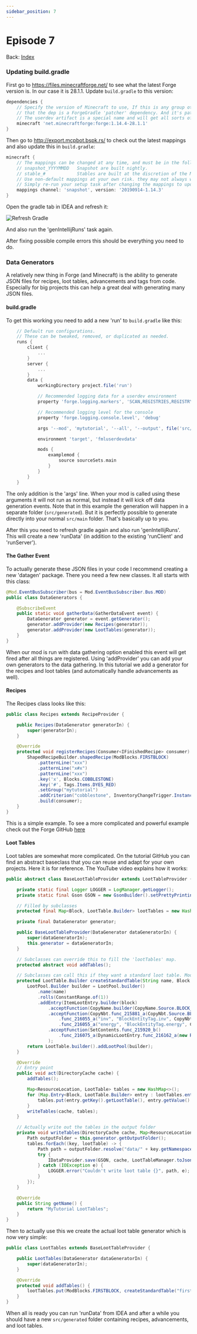 ```yaml
---
sidebar_position: 7
---
```


# Episode 7

Back: [Index](./1.14-1.15-1.16.md)

### Updating build.gradle

First go to https://files.minecraftforge.net/ to see what the latest Forge version is.
In our case it is 28.1.1.
Update `build.gradle` to this version:

```gradle title="build.gradle"
dependencies {
    // Specify the version of Minecraft to use, If this is any group other then 'net.minecraft' it is assumed
    // that the dep is a ForgeGradle 'patcher' dependency. And it's patches will be applied.
    // The userdev artifact is a special name and will get all sorts of transformations applied to it.
    minecraft 'net.minecraftforge:forge:1.14.4-28.1.1'
}
```

Then go to http://export.mcpbot.bspk.rs/ to check out the latest mappings and also update this in `build.gradle`:

```gradle title="build.gradle"
minecraft {
    // The mappings can be changed at any time, and must be in the following format.
    // snapshot_YYYYMMDD   Snapshot are built nightly.
    // stable_#            Stables are built at the discretion of the MCP team.
    // Use non-default mappings at your own risk. they may not always work.
    // Simply re-run your setup task after changing the mappings to update your workspace.
    mappings channel: 'snapshot', version: '20190914-1.14.3'
}
```
Open the gradle tab in IDEA and refresh it:

![Refresh Gradle](https://i.imgur.com/G9uDLjo.png)

And also run the 'genIntellijRuns' task again.

After fixing possible compile errors this should be everything you need to do.

### Data Generators

A relatively new thing in Forge (and Minecraft) is the ability to generate JSON files for recipes, loot tables, advancements and tags from code.
Especially for big projects this can help a great deal with generating many JSON files.

#### build.gradle

To get this working you need to add a new 'run' to `build.gradle` like this:

```gradle title="build.gradle"
    // Default run configurations.
    // These can be tweaked, removed, or duplicated as needed.
    runs {
        client {
            ...
        }
        server {
            ...
        }
        data {
            workingDirectory project.file('run')

            // Recommended logging data for a userdev environment
            property 'forge.logging.markers', 'SCAN,REGISTRIES,REGISTRYDUMP'

            // Recommended logging level for the console
            property 'forge.logging.console.level', 'debug'

            args '--mod', 'mytutorial', '--all', '--output', file('src/generated/resources/'), '--existing', file('src/main/resources/')

            environment 'target', 'fmluserdevdata'

            mods {
                examplemod {
                    source sourceSets.main
                }
            }
        }
    }
```

The only addition is the 'args' line.
When your mod is called using these arguments it will not run as normal, but instead it will kick off data generation events.
Note that in this example the generation will happen in a separate folder (`src/generated`).
But it is perfectly possible to generate directly into your normal `src/main` folder.
That's basically up to you.

After this you need to refresh gradle again and also run 'genIntellijRuns'.
This will create a new 'runData' (in addition to the existing 'runClient' and 'runServer').

#### The Gather Event

To actually generate these JSON files in your code I recommend creating a new 'datagen' package.
There you need a few new classes. It all starts with this class:

```java
@Mod.EventBusSubscriber(bus = Mod.EventBusSubscriber.Bus.MOD)
public class DataGenerators {

    @SubscribeEvent
    public static void gatherData(GatherDataEvent event) {
        DataGenerator generator = event.getGenerator();
        generator.addProvider(new Recipes(generator));
        generator.addProvider(new LootTables(generator));
    }
}
```

When our mod is run with data gathering option enabled this event will get fired after all things are registered.
Using 'addProvider' you can add your own generators to the data gathering.
In this tutorial we add a generator for the recipes and loot tables (and automatically handle advancements as well).

#### Recipes

The Recipes class looks like this:

```java
public class Recipes extends RecipeProvider {

    public Recipes(DataGenerator generatorIn) {
        super(generatorIn);
    }

    @Override
    protected void registerRecipes(Consumer<IFinishedRecipe> consumer) {
        ShapedRecipeBuilder.shapedRecipe(ModBlocks.FIRSTBLOCK)
            .patternLine("xxx")
            .patternLine("x#x")
            .patternLine("xxx")
            .key('x', Blocks.COBBLESTONE)
            .key('#', Tags.Items.DYES_RED)
            .setGroup("mytutorial")
            .addCriterion("cobblestone", InventoryChangeTrigger.Instance.forItems(Blocks.COBBLESTONE))
            .build(consumer);
    }
}
```

This is a simple example.
To see a more complicated and powerful example check out the Forge GitHub [here](https://github.com/MinecraftForge/MinecraftForge/blob/1.14.x/src/test/java/net/minecraftforge/debug/DataGeneratorTest.java)

#### Loot Tables

Loot tables are somewhat more complicated.
On the tutorial GitHub you can find an abstract baseclass that you can reuse and adapt for your own projects.
Here it is for reference.
The YouTube video explains how it works:

```java
public abstract class BaseLootTableProvider extends LootTableProvider {

    private static final Logger LOGGER = LogManager.getLogger();
    private static final Gson GSON = new GsonBuilder().setPrettyPrinting().disableHtmlEscaping().create();

    // Filled by subclasses
    protected final Map<Block, LootTable.Builder> lootTables = new HashMap<>();

    private final DataGenerator generator;

    public BaseLootTableProvider(DataGenerator dataGeneratorIn) {
        super(dataGeneratorIn);
        this.generator = dataGeneratorIn;
    }

    // Subclasses can override this to fill the 'lootTables' map.
    protected abstract void addTables();

    // Subclasses can call this if they want a standard loot table. Modify this for your own needs
    protected LootTable.Builder createStandardTable(String name, Block block) {
        LootPool.Builder builder = LootPool.builder()
            .name(name)
            .rolls(ConstantRange.of(1))
            .addEntry(ItemLootEntry.builder(block)
                .acceptFunction(CopyName.builder(CopyName.Source.BLOCK_ENTITY))
                .acceptFunction(CopyNbt.func_215881_a(CopyNbt.Source.BLOCK_ENTITY)
                    .func_216055_a("inv", "BlockEntityTag.inv", CopyNbt.Action.REPLACE)
                    .func_216055_a("energy", "BlockEntityTag.energy", CopyNbt.Action.REPLACE))
                .acceptFunction(SetContents.func_215920_b()
                    .func_216075_a(DynamicLootEntry.func_216162_a(new ResourceLocation("minecraft", "contents"))))
                );
        return LootTable.builder().addLootPool(builder);
    }

    @Override
    // Entry point
    public void act(DirectoryCache cache) {
        addTables();

        Map<ResourceLocation, LootTable> tables = new HashMap<>();
        for (Map.Entry<Block, LootTable.Builder> entry : lootTables.entrySet()) {
            tables.put(entry.getKey().getLootTable(), entry.getValue().setParameterSet(LootParameterSets.BLOCK).build());
        }
        writeTables(cache, tables);
    }

    // Actually write out the tables in the output folder
    private void writeTables(DirectoryCache cache, Map<ResourceLocation, LootTable> tables) {
        Path outputFolder = this.generator.getOutputFolder();
        tables.forEach((key, lootTable) -> {
            Path path = outputFolder.resolve("data/" + key.getNamespace() + "/loot_tables/" + key.getPath() + ".json");
            try {
                IDataProvider.save(GSON, cache, LootTableManager.toJson(lootTable), path);
            } catch (IOException e) {
                LOGGER.error("Couldn't write loot table {}", path, e);
            }
        });
    }

    @Override
    public String getName() {
        return "MyTutorial LootTables";
    }
}
```

Then to actually use this we create the actual loot table generator which is now very simple:

```java
public class LootTables extends BaseLootTableProvider {

    public LootTables(DataGenerator dataGeneratorIn) {
        super(dataGeneratorIn);
    }

    @Override
    protected void addTables() {
        lootTables.put(ModBlocks.FIRSTBLOCK, createStandardTable("firstblock", ModBlocks.FIRSTBLOCK));
    }
}
```

When all is ready you can run 'runData' from IDEA and after a while you should have a new `src/generated` folder containing recipes, advancements, and loot tables.
